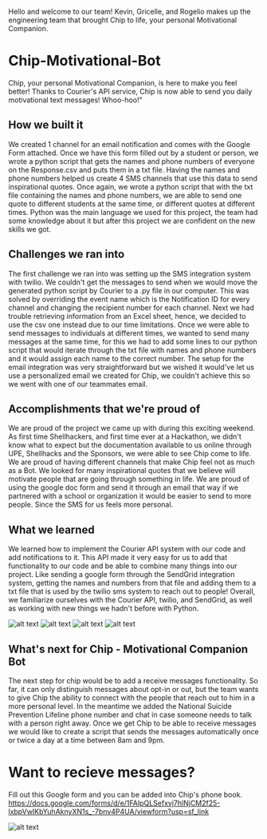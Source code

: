 Hello and welcome to our team! 
Kevin, Gricelle, and Rogelio makes up the engineering team that brought Chip to life, your personal Motivational Companion. 

# Chip-Motivational-Bot
Chip, your personal Motivational Companion, is here to make you feel better! 
Thanks to Courier's API service, Chip is now able to send you daily motivational text messages! Whoo-hoo!"

## How we built it
We created 1 channel for an email notification and comes with the Google Form attached. Once we have this form filled out by a student or person, we wrote a python script that gets the names and phone numbers of everyone on the Response.csv and puts them in a txt file. Having the names and phone numbers helped us create 4 SMS channels that use this data to send inspirational quotes. Once again, we wrote a python script that with the txt file containing the names and phone numbers, we are able to send one quote to different students at the same time, or different quotes at different times. Python was the main language we used for this project, the team had some knowledge about it but after this project we are confident on the new skills we got.

## Challenges we ran into
The first challenge we ran into was setting up the SMS integration system with twilio. We couldn't get the messages to send when we would move the generated python script by Courier to a .py file in our computer. This was solved by overriding the event name which is the Notification ID for every channel and changing the recipient number for each channel. Next we had trouble retrieving information from an Excel sheet, hence, we decided to use the csv one instead due to our time limitations. Once we were able to send messages to individuals at different times, we wanted to send many messages at the same time, for this we had to add some lines to our python script that would iterate through the txt file with names and phone numbers and it would assign each name to the correct number. The setup for the email integration was very straightforward but we wished it would've let us use a personalized email we created for Chip, we couldn't achieve this so we went with one of our teammates email.

## Accomplishments that we're proud of
We are proud of the project we came up with during this exciting weekend. As first time Shellhackers, and first time ever at a Hackathon, we didn't know what to expect but the documentation available to us online through UPE, Shellhacks and the Sponsors, we were able to see Chip come to life. We are proud of having different channels that make Chip feel not as much as a Bot. We looked for many inspirational quotes that we believe will motivate people that are going through something in life. We are proud of using the google doc form and send it through an email that way if we partnered with a school or organization it would be easier to send to more people. Since the SMS for us feels more personal.

## What we learned
We learned how to implement the Courier API system with our code and add notifications to it. This API made it very easy for us to add that functionality to our code and be able to combine many things into our project. Like sending a google form through the SendGrid integration system, getting the names and numbers from that file and adding them to a txt file that is used by the twilio sms system to reach out to people! Overall, we familiarize ourselves with the Courier API, twilio, and SendGrid, as well as working with new things we hadn't before with Python.

![alt text](https://i.imgur.com/5rrB75C.jpg)
![alt text](https://i.imgur.com/zw5qIxB.jpg)
![alt text](https://i.imgur.com/Jm6e0R1.jpg)
![alt text](https://i.imgur.com/TENezRG.jpg)

## What's next for Chip - Motivational Companion Bot
The next step for chip would be to add a receive messages functionality. So far, it can only distinguish messages about opt-in or out, but the team wants to give Chip the ability to connect with the people that reach out to him in a more personal level. In the meantime we added the National Suicide Prevention Lifeline phone number and chat in case someone needs to talk with a person right away. Once we get Chip to be able to receive messages we would like to create a script that sends the messages automatically once or twice a day at a time between 8am and 9pm.

# Want to recieve messages?
Fill out this Google form and you can be added into Chip's phone book.
https://docs.google.com/forms/d/e/1FAIpQLSefxvj7hlNjCM2f25-lxbpVwIKbYuhAknyXN1s_-7bnv4P4UA/viewform?usp=sf_link

![alt text](https://i.imgur.com/C0gvEgI.jpg)

